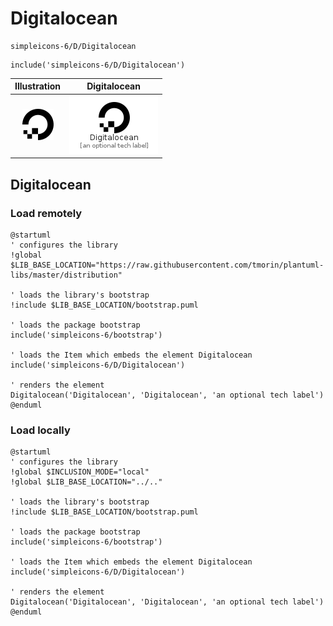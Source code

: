 # Digitalocean


```text
simpleicons-6/D/Digitalocean
```

```text
include('simpleicons-6/D/Digitalocean')
```



| Illustration | Digitalocean |
| :---: | :---: |
| ![illustration for Illustration](../../simpleicons-6/D/Digitalocean.png) | ![illustration for Digitalocean](../../simpleicons-6/D/Digitalocean.Local.png) |




## Digitalocean

### Load remotely
```plantuml
@startuml
' configures the library
!global $LIB_BASE_LOCATION="https://raw.githubusercontent.com/tmorin/plantuml-libs/master/distribution"

' loads the library's bootstrap
!include $LIB_BASE_LOCATION/bootstrap.puml

' loads the package bootstrap
include('simpleicons-6/bootstrap')

' loads the Item which embeds the element Digitalocean
include('simpleicons-6/D/Digitalocean')

' renders the element
Digitalocean('Digitalocean', 'Digitalocean', 'an optional tech label')
@enduml
```

### Load locally
```plantuml
@startuml
' configures the library
!global $INCLUSION_MODE="local"
!global $LIB_BASE_LOCATION="../.."

' loads the library's bootstrap
!include $LIB_BASE_LOCATION/bootstrap.puml

' loads the package bootstrap
include('simpleicons-6/bootstrap')

' loads the Item which embeds the element Digitalocean
include('simpleicons-6/D/Digitalocean')

' renders the element
Digitalocean('Digitalocean', 'Digitalocean', 'an optional tech label')
@enduml
```

